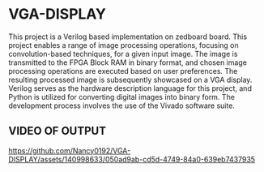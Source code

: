 # VGA-DISPLAY
This project is a Verilog based implementation on zedboard board. 
This project enables a range of image processing operations, focusing on convolution-based techniques, for a given input image. The image is transmitted to the FPGA Block RAM in binary format, and chosen image processing operations are executed based on user preferences. The resulting processed image is subsequently showcased on a VGA display. Verilog serves as the hardware description language for this project, and Python is utilized for converting digital images into binary form. The development process involves the use of the Vivado software suite.



## VIDEO OF OUTPUT







https://github.com/Nancy0192/VGA-DISPLAY/assets/140998633/050ad9ab-cd5d-4749-84a0-639eb7437935

